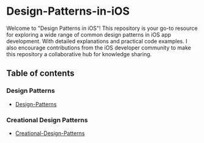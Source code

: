 # Design-Patterns-in-iOS

Welcome to "Design Patterns in iOS"! This repository is your go-to resource for exploring a wide range of common design patterns in iOS app development. With detailed explanations and practical code examples. I also encourage contributions from the iOS developer community to make this repository a collaborative hub for knowledge sharing.


## Table of contents

### Design Patterns

- [Design-Patterns](Design-Patterns/README.md)

### Creational Design Patterns

- [Creational-Design-Patterns](Creational-Design-Patterns/README.md)





